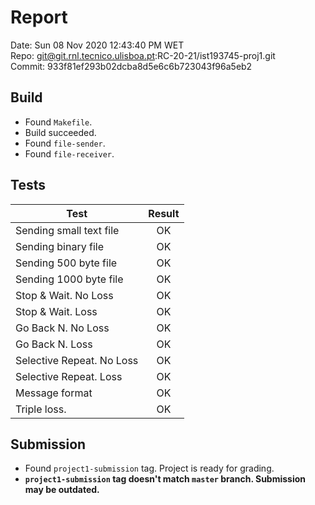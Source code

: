 # Report
Date: Sun 08 Nov 2020 12:43:40 PM WET  
Repo: git@git.rnl.tecnico.ulisboa.pt:RC-20-21/ist193745-proj1.git  
Commit: 933f81ef293b02dcba8d5e6c6b723043f96a5eb2  

## Build
* Found `Makefile`.
* Build succeeded.
* Found `file-sender`.
* Found `file-receiver`.

## Tests
| Test | Result |
| ---- |:------:|
| Sending small text file | OK |
| Sending binary file | OK |
| Sending 500 byte file | OK |
| Sending 1000 byte file | OK |
| Stop & Wait. No Loss | OK |
| Stop & Wait. Loss | OK |
| Go Back N. No Loss | OK |
| Go Back N. Loss | OK |
| Selective Repeat. No Loss | OK |
| Selective Repeat. Loss | OK |
| Message format | OK |
| Triple loss. | OK |

## Submission
* Found `project1-submission` tag. Project is ready for grading.
* **`project1-submission` tag doesn't match `master` branch. Submission may be outdated.**
